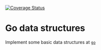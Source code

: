 [![Coverage Status](https://coveralls.io/repos/github/FranciscoTorreblanca/data-structures-go/badge.svg?branch=master)](https://coveralls.io/github/FranciscoTorreblanca/data-structures-go?branch=master)

# Go data structures
Implement some basic data structures at [`go`](https://golang.org/)